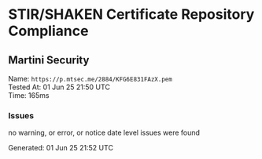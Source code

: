 # STIR/SHAKEN Certificate Repository Compliance

## Martini Security

Name: `https://p.mtsec.me/2884/KFG6E831FAzX.pem`\
Tested At: 01 Jun 25 21:50 UTC\
Time: 165ms

### Issues

no warning, or error, or notice date level issues were found

Generated: 01 Jun 25 21:52 UTC